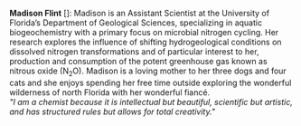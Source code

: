 <strong>Madison Flint</strong> [<a class="h5" href="https://www.researchgate.net/profile/Madison-Flint" target="_blank" title="ResearchGate"><i class="ai ai-researchgate"></i></a>]:
Madison is an Assistant Scientist at the University of Florida’s Department of Geological Sciences, specializing in aquatic biogeochemistry with a primary focus on microbial nitrogen cycling. Her research explores the influence of shifting hydrogeological conditions on dissolved nitrogen transformations and of particular interest to her, production and consumption of the potent greenhouse gas known as nitrous oxide (N<sub>2</sub>O). Madison is a loving mother to her three dogs and four cats and she enjoys spending her free time outside exploring the wonderful wilderness of north Florida with her wonderful fiancé. 
<br>
_"I am a chemist because it is intellectual but beautiful, scientific but artistic, and has structured rules but allows for total creativity."_
